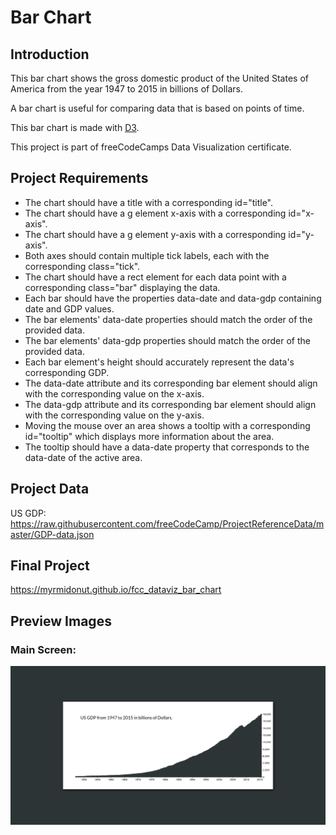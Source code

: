 # Bar Chart

## Introduction
This bar chart shows the gross domestic product of the United States of America from the year 1947 to 2015 in billions of Dollars.

A bar chart is useful for comparing data that is based on points of time.

This bar chart is made with [D3](https://d3js.org/).

This project is part of freeCodeCamps Data Visualization certificate.

## Project Requirements
* The chart should have a title with a corresponding id="title".
* The chart should have a g element x-axis with a corresponding id="x-axis".
* The chart should have a g element y-axis with a corresponding id="y-axis".
* Both axes should contain multiple tick labels, each with the corresponding class="tick".
* The chart should have a rect element for each data point with a corresponding class="bar" displaying the data.
* Each bar should have the properties data-date and data-gdp containing date and GDP values.
* The bar elements' data-date properties should match the order of the provided data.
* The bar elements' data-gdp properties should match the order of the provided data.
* Each bar element's height should accurately represent the data's corresponding GDP.
* The data-date attribute and its corresponding bar element should align with the corresponding value on the x-axis.
* The data-gdp attribute and its corresponding bar element should align with the corresponding value on the y-axis.
* Moving the mouse over an area shows a tooltip with a corresponding id="tooltip" which displays more information about the area.
* The tooltip should have a data-date property that corresponds to the data-date of the active area.

## Project Data
US GDP:  
https://raw.githubusercontent.com/freeCodeCamp/ProjectReferenceData/master/GDP-data.json

## Final Project
https://myrmidonut.github.io/fcc_dataviz_bar_chart

## Preview Images
### Main Screen:
![Bar Chart](readme_images/bar-chart.png)

